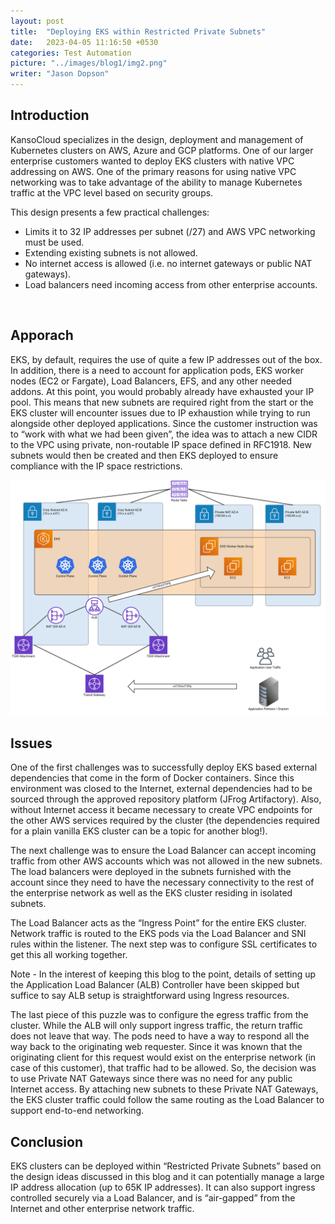 ```yaml
---
layout: post
title:  "Deploying EKS within Restricted Private Subnets"
date:   2023-04-05 11:16:50 +0530
categories: Test Automation
picture: "../images/blog1/img2.png"
writer: "Jason Dopson"
---
```


## **Introduction**
KansoCloud specializes in the design, deployment and management of Kubernetes clusters on AWS, Azure and GCP platforms. One of our larger enterprise customers wanted to deploy EKS clusters with native VPC addressing on AWS.  One of the primary reasons for using native VPC networking was to take advantage of the ability to manage Kubernetes traffic at the VPC level based on security groups.

This design presents a few practical challenges:       
* Limits it to 32 IP addresses per subnet (/27) and AWS VPC networking must be used.  
* Extending existing subnets is not allowed.  
* No internet access is allowed (i.e. no internet gateways or public NAT gateways).  
* Load balancers need incoming access from other enterprise accounts.  
<br>

## **Apporach**

EKS, by default, requires the use of quite a few IP addresses out of the box.  In addition, there is a need to account for application pods, EKS worker nodes (EC2 or Fargate), Load Balancers, EFS, and any other needed addons.  At this point, you would probably already have exhausted your IP pool. This means that new subnets are required right from the start or the EKS cluster will encounter issues due to IP exhaustion while trying to run alongside other deployed applications.  Since the customer instruction was to “work with what we had been given”, the idea was to attach a new CIDR to the VPC using private, non-routable IP space defined in RFC1918.  New subnets would then be created and then EKS deployed to ensure compliance with the IP space restrictions.

<img src="images\blog5\EKS_EC2_Pattern.png" width="100%" height="50%" alt="Flow diagram">

## **Issues**
One of the first challenges was to successfully deploy EKS based external dependencies that come in the form of Docker containers.  Since this environment was closed to the Internet, external dependencies had to be sourced through the approved repository platform (JFrog Artifactory).  Also, without Internet access it became necessary to create VPC endpoints for the other AWS services required by the cluster (the dependencies required for a plain vanilla EKS cluster can be a topic for another blog!).  

The next challenge was to ensure the Load Balancer can accept incoming traffic from other AWS accounts which was not allowed in the new subnets.  The load balancers were deployed in the subnets furnished with the account since they need to have the necessary connectivity to the rest of the enterprise network as well as the EKS cluster residing in isolated subnets.

The Load Balancer acts as the “Ingress Point” for the entire EKS cluster.  Network traffic is routed to the EKS pods via the Load Balancer and SNI rules within the listener.  The next step was to configure SSL certificates to get this all working together. 

Note - In the interest of keeping this blog to the point, details of setting up the Application Load Balancer (ALB) Controller have been skipped but suffice to say ALB setup is straightforward using Ingress resources.  

The last piece of this puzzle was to configure the egress traffic from the cluster.  While the ALB will only support ingress traffic, the return traffic does not leave that way.  The pods need to have a way to  respond all the way back to the originating web requester.  Since it was known that the originating client for this request would exist on the enterprise network (in case of this customer), that traffic had to be allowed.  So, the decision was to  use Private NAT Gateways since there was no need for any public Internet access.  By attaching new subnets to these Private NAT Gateways, the EKS cluster traffic could follow the same routing as the Load Balancer to support end-to-end networking.


## **Conclusion**
EKS clusters can be deployed within “Restricted Private Subnets” based on the design ideas discussed in this blog and it can potentially manage a large IP address allocation (up to 65K IP addresses). It can also support ingress controlled securely via a Load Balancer, and is “air-gapped” from the Internet and other enterprise network traffic.

